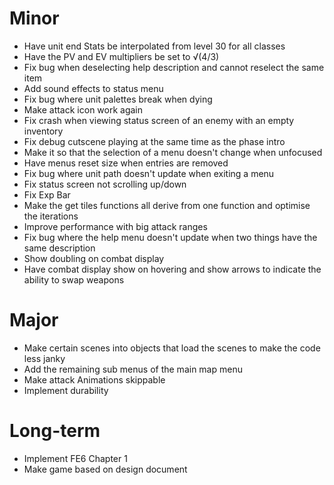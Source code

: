 # Minor
* Have unit end Stats be interpolated from level 30 for all classes
* Have the PV and EV multipliers be set to √(4/3)
* Fix bug when deselecting help description and cannot reselect the same item
* Add sound effects to status menu
* Fix bug where unit palettes break when dying
* Make attack icon work again
* Fix crash when viewing status screen of an enemy with an empty inventory
* Fix debug cutscene playing at the same time as the phase intro
* Make it so that the selection of a menu doesn't change when unfocused
* Have menus reset size when entries are removed
* Fix bug where unit path doesn't update when exiting a menu
* Fix status screen not scrolling up/down
* Fix Exp Bar
* Make the get tiles functions all derive from one function and optimise the iterations
* Improve performance with big attack ranges
* Fix bug where the help menu doesn't update when two things have the same description
* Show doubling on combat display
* Have combat display show on hovering and show arrows to indicate the ability to swap weapons

# Major
* Make certain scenes into objects that load the scenes to make the code less janky
* Add the remaining sub menus of the main map menu
* Make attack Animations skippable
* Implement durability

# Long-term
* Implement FE6 Chapter 1
* Make game based on design document
